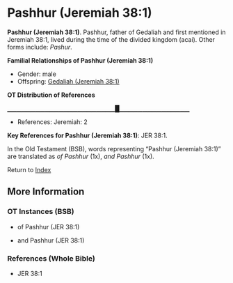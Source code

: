 # Pashhur (Jeremiah 38:1)
**Pashhur (Jeremiah 38:1)**. 
Pashhur, father of Gedaliah and first mentioned in Jeremiah 38:1, lived during the time of the divided kingdom (acai). 
Other forms include: 
*Pashur*. 




**Familial Relationships of Pashhur (Jeremiah 38:1)**


* Gender: male
* Offspring: [Gedaliah (Jeremiah 38:1)](Gedaliah.5.md)


**OT Distribution of References**

▁▁▁▁▁▁▁▁▁▁▁▁▁▁▁▁▁▁▁▁▁▁▁█▁▁▁▁▁▁▁▁▁▁▁▁▁▁▁
* References: Jeremiah: 2



**Key References for Pashhur (Jeremiah 38:1)**: 
JER 38:1. 


In the Old Testament (BSB), words representing “Pashhur (Jeremiah 38:1)” are translated as 
*of Pashhur* (1x), *and Pashhur* (1x). 




Return to [Index](00-Index.md)

## More Information

### OT Instances (BSB)

* of Pashhur (JER 38:1)

* and Pashhur (JER 38:1)



### References (Whole Bible)

* JER 38:1




